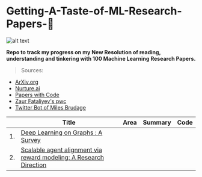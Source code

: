 # **Getting-A-Taste-of-ML-Research-Papers-💯**

![alt text](https://juststickers.in/wp-content/uploads/2017/04/machine-learning.png)

**Repo to track my progress on my New Resolution of reading, understanding and tinkering with 100 Machine Learning Research Papers.**

>Sources:<br/>
* [ArXiv.org](https://arxiv.org)<br/>
* [Nurture.ai](http://nurture.ai)<br/>
* [Papers with Code](https://paperswithcode.com)<br/>
* [Zaur Fataliyev's pwc](https://github.com/zziz/pwc)<br/>
* [Twitter Bot of Miles Brudage](https://twitter.com/BrundageBot)</br>

|         |Title  | Area  | Summary  | Code   |
|---      |---    |---    |---       |---     |
|1.   |[Deep Learning on Graphs : A Survey](https://arxiv.org/pdf/1812.04202.pdf)    |    |    |   |
|2.   |[Scalable agent alignment via reward modeling: A Research Direction](https://arxiv.org/pdf/1811.07871.pdf)    |    |    |   |

